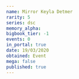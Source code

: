 ```yaml
---
name: Mirror Keyla Detmer
rarity: 5
series: dsc
memory_alpha:
bigbook_tier: -1
events: 0
in_portal: true
date: 19/03/2020
obtained: Event
mega: false
published: true
---
```



